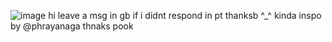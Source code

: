 ![image](https://github.com/sh9ndz/hehehehehe/assets/150842266/6cd7967e-3e5c-4daa-bb64-e8d0d7363fec)
hi leave a msg in gb if i didnt respond in pt thanksb ^_^  kinda inspo by @phrayanaga thnaks pook        
